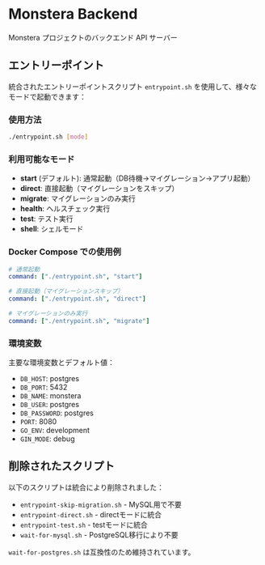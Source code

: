# Monstera Backend

Monstera プロジェクトのバックエンド API サーバー

## エントリーポイント

統合されたエントリーポイントスクリプト `entrypoint.sh` を使用して、様々なモードで起動できます：

### 使用方法

```bash
./entrypoint.sh [mode]
```

### 利用可能なモード

- **start** (デフォルト): 通常起動（DB待機→マイグレーション→アプリ起動）
- **direct**: 直接起動（マイグレーションをスキップ）
- **migrate**: マイグレーションのみ実行
- **health**: ヘルスチェック実行
- **test**: テスト実行
- **shell**: シェルモード

### Docker Compose での使用例

```yaml
# 通常起動
command: ["./entrypoint.sh", "start"]

# 直接起動（マイグレーションスキップ）
command: ["./entrypoint.sh", "direct"]

# マイグレーションのみ実行
command: ["./entrypoint.sh", "migrate"]
```

### 環境変数

主要な環境変数とデフォルト値：

- `DB_HOST`: postgres
- `DB_PORT`: 5432
- `DB_NAME`: monstera
- `DB_USER`: postgres
- `DB_PASSWORD`: postgres
- `PORT`: 8080
- `GO_ENV`: development
- `GIN_MODE`: debug

## 削除されたスクリプト

以下のスクリプトは統合により削除されました：

- `entrypoint-skip-migration.sh` - MySQL用で不要
- `entrypoint-direct.sh` - directモードに統合
- `entrypoint-test.sh` - testモードに統合
- `wait-for-mysql.sh` - PostgreSQL移行により不要

`wait-for-postgres.sh` は互換性のため維持されています。